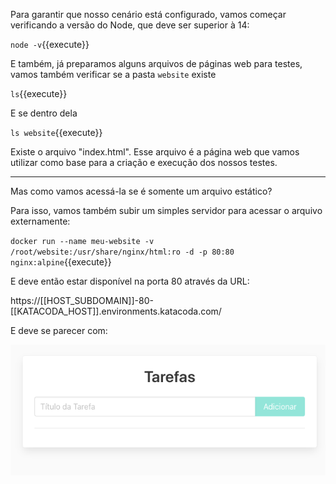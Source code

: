 Para garantir que nosso cenário está configurado, vamos começar verificando a versão do Node, que deve ser superior à 14:

`node -v`{{execute}}



E também, já preparamos alguns arquivos de páginas web para testes, vamos também verificar se a pasta `website` existe

`ls`{{execute}}

E se dentro dela

`ls website`{{execute}}

Existe o arquivo "index.html". Esse arquivo é a página web que vamos utilizar como base para a criação e execução dos nossos testes.

---

Mas como vamos acessá-la se é somente um arquivo estático?


Para isso, vamos também subir um simples servidor para acessar o arquivo externamente:

`docker run --name meu-website -v /root/website:/usr/share/nginx/html:ro -d -p 80:80 nginx:alpine`{{execute}}


E deve então estar disponível na porta 80 através da URL:

https://[[HOST_SUBDOMAIN]]-80-[[KATACODA_HOST]].environments.katacoda.com/



E deve se parecer com:

![image-20211124143653818](assets/image-20211124143653818.png)
